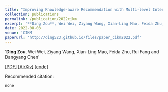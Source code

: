 ```yaml
---
title: "Improving Knowledge-aware Recommendation with Multi-level Interactive Contrastive Learning"
collection: publications
permalink: /publication/2022cikm
excerpt: '**Ding Zou**, Wei Wei, Ziyang Wang, Xian-Ling Mao, Feida Zhu, Rui Fang and Dangyang Chen'
date: 2022-08-03
venue: 'CIKM'
paperurl: 'http://ding523.github.io/files/paper_cikm2022.pdf'
---
```

'**Ding Zou**, Wei Wei, Ziyang Wang, Xian-Ling Mao, Feida Zhu, Rui Fang and Dangyang Chen'


[\[PDF\]](http://ding523.github.io/files/paper_cikm2022.pdf)
[\[AirXiv\]](https://arxiv.org/)
[\[code\]](https://github.com/cciiplab/kgic)

Recommended citation:
```
none 
```
